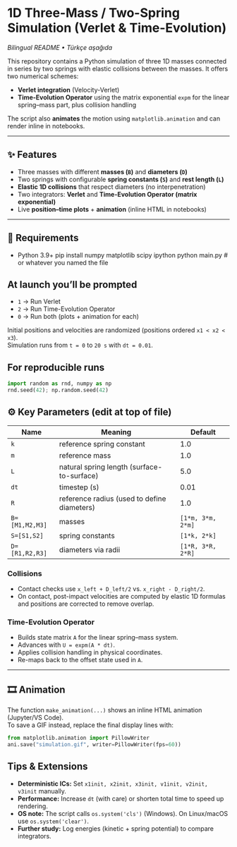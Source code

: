 # 1D Three-Mass / Two-Spring Simulation (Verlet & Time-Evolution)

_Bilingual README • Türkçe aşağıda_

This repository contains a Python simulation of three 1D masses connected in series by two springs with elastic collisions between the masses. It offers two numerical schemes:

- **Verlet integration** (Velocity-Verlet)
- **Time-Evolution Operator** using the matrix exponential `expm` for the linear spring–mass part, plus collision handling

The script also **animates** the motion using `matplotlib.animation` and can render inline in notebooks.

---

## ✨ Features

- Three masses with different **masses (`B`)** and **diameters (`D`)**
- Two springs with configurable **spring constants (`S`)** and **rest length (`L`)**
- **Elastic 1D collisions** that respect diameters (no interpenetration)
- Two integrators: **Verlet** and **Time-Evolution Operator (matrix exponential)**
- Live **position–time plots** + **animation** (inline HTML in notebooks)

---

## 🧱 Requirements

- Python 3.9+
pip install numpy matplotlib scipy ipython
python main.py              # or whatever you named the file

## At launch you’ll be prompted


- `1` → Run Verlet  
- `2` → Run Time-Evolution Operator  
- `0` → Run both (plots + animation for each)

Initial positions and velocities are randomized (positions ordered `x1 < x2 < x3`).  
Simulation runs from `t = 0` to `20 s` with `dt = 0.01`.

## For reproducible runs

``` python
import random as rnd, numpy as np
rnd.seed(42); np.random.seed(42)
```

## ⚙️ Key Parameters (edit at top of file)

| Name            | Meaning                                        | Default            |
|-----------------|------------------------------------------------|--------------------|
| `k`             | reference spring constant                       | 1.0                |
| `m`             | reference mass                                  | 1.0                |
| `L`             | natural spring length (surface-to-surface)      | 5.0                |
| `dt`            | timestep (s)                                    | 0.01               |
| `R`             | reference radius (used to define diameters)     | 1.0                |
| `B=[M1,M2,M3]`  | masses                                          | `[1*m, 3*m, 2*m]`  |
| `S=[S1,S2]`     | spring constants                                | `[1*k, 2*k]`       |
| `D=[R1,R2,R3]`  | diameters via radii                             | `[1*R, 3*R, 2*R]`  |

### Collisions

- Contact checks use `x_left + D_left/2` vs. `x_right - D_right/2`.
- On contact, post-impact velocities are computed by elastic 1D formulas and positions are corrected to remove overlap.

### Time-Evolution Operator

- Builds state matrix `A` for the linear spring–mass system.
- Advances with `U = expm(A * dt)`.
- Applies collision handling in physical coordinates.
- Re-maps back to the offset state used in `A`.

---

## 🎞️ Animation

The function `make_animation(...)` shows an inline HTML animation (Jupyter/VS Code).  
To save a GIF instead, replace the final display lines with:

```python
from matplotlib.animation import PillowWriter
ani.save("simulation.gif", writer=PillowWriter(fps=60))
```
## Tips & Extensions

- **Deterministic ICs:** Set `x1init, x2init, x3init, v1init, v2init, v3init` manually.
- **Performance:** Increase `dt` (with care) or shorten total time to speed up rendering.
- **OS note:** The script calls `os.system('cls')` (Windows). On Linux/macOS use `os.system('clear')`.
- **Further study:** Log energies (kinetic + spring potential) to compare integrators.
